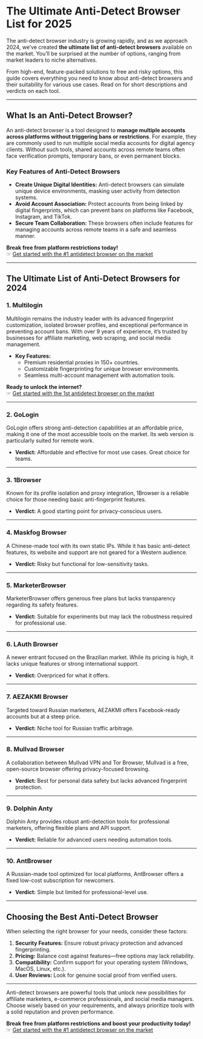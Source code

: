 # The Ultimate Anti-Detect Browser List for 2025

The anti-detect browser industry is growing rapidly, and as we approach 2024, we’ve created **the ultimate list of anti-detect browsers** available on the market. You’ll be surprised at the number of options, ranging from market leaders to niche alternatives.

From high-end, feature-packed solutions to free and risky options, this guide covers everything you need to know about anti-detect browsers and their suitability for various use cases. Read on for short descriptions and verdicts on each tool.

---

## What Is an Anti-Detect Browser?

An anti-detect browser is a tool designed to **manage multiple accounts across platforms without triggering bans or restrictions**. For example, they are commonly used to run multiple social media accounts for digital agency clients. Without such tools, shared accounts across remote teams often face verification prompts, temporary bans, or even permanent blocks.

### Key Features of Anti-Detect Browsers
- **Create Unique Digital Identities:** Anti-detect browsers can simulate unique device environments, masking user activity from detection systems.
- **Avoid Account Association:** Protect accounts from being linked by digital fingerprints, which can prevent bans on platforms like Facebook, Instagram, and TikTok.
- **Secure Team Collaboration:** These browsers often include features for managing accounts across remote teams in a safe and seamless manner.

**Break free from platform restrictions today!**  
☞ [Get started with the #1 antidetect browser on the market](https://bit.ly/multIlogin)

---

## The Ultimate List of Anti-Detect Browsers for 2024

### 1. **Multilogin**  
Multilogin remains the industry leader with its advanced fingerprint customization, isolated browser profiles, and exceptional performance in preventing account bans. With over 9 years of experience, it’s trusted by businesses for affiliate marketing, web scraping, and social media management.

- **Key Features:**
  - Premium residential proxies in 150+ countries.
  - Customizable fingerprinting for unique browser environments.
  - Seamless multi-account management with automation tools.

**Ready to unlock the internet?**  
☞ [Get started with the 1st antidetect browser on the market](https://bit.ly/multIlogin)

---

### 2. GoLogin
GoLogin offers strong anti-detection capabilities at an affordable price, making it one of the most accessible tools on the market. Its web version is particularly suited for remote work.

- **Verdict:** Affordable and effective for most use cases. Great choice for teams.

---

### 3. 1Browser
Known for its profile isolation and proxy integration, 1Browser is a reliable choice for those needing basic anti-fingerprint features.

- **Verdict:** A good starting point for privacy-conscious users.

---

### 4. Maskfog Browser
A Chinese-made tool with its own static IPs. While it has basic anti-detect features, its website and support are not geared for a Western audience.

- **Verdict:** Risky but functional for low-sensitivity tasks.

---

### 5. MarketerBrowser
MarketerBrowser offers generous free plans but lacks transparency regarding its safety features.

- **Verdict:** Suitable for experiments but may lack the robustness required for professional use.

---

### 6. LAuth Browser
A newer entrant focused on the Brazilian market. While its pricing is high, it lacks unique features or strong international support.

- **Verdict:** Overpriced for what it offers.

---

### 7. AEZAKMI Browser
Targeted toward Russian marketers, AEZAKMI offers Facebook-ready accounts but at a steep price.

- **Verdict:** Niche tool for Russian traffic arbitrage.

---

### 8. Mullvad Browser
A collaboration between Mullvad VPN and Tor Browser, Mullvad is a free, open-source browser offering privacy-focused browsing.

- **Verdict:** Best for personal data safety but lacks advanced fingerprint protection.

---

### 9. Dolphin Anty
Dolphin Anty provides robust anti-detection tools for professional marketers, offering flexible plans and API support.

- **Verdict:** Reliable for advanced users needing automation tools.

---

### 10. AntBrowser
A Russian-made tool optimized for local platforms, AntBrowser offers a fixed low-cost subscription for newcomers.

- **Verdict:** Simple but limited for professional-level use.

---

## Choosing the Best Anti-Detect Browser

When selecting the right browser for your needs, consider these factors:

1. **Security Features:** Ensure robust privacy protection and advanced fingerprinting.
2. **Pricing:** Balance cost against features—free options may lack reliability.
3. **Compatibility:** Confirm support for your operating system (Windows, MacOS, Linux, etc.).
4. **User Reviews:** Look for genuine social proof from verified users.

---

Anti-detect browsers are powerful tools that unlock new possibilities for affiliate marketers, e-commerce professionals, and social media managers. Choose wisely based on your requirements, and always prioritize tools with a solid reputation and proven performance.

**Break free from platform restrictions and boost your productivity today!**  
☞ [Get started with the #1 antidetect browser on the market](https://bit.ly/multIlogin)
